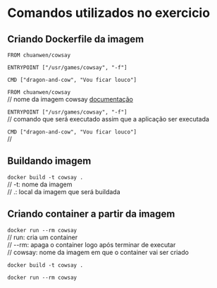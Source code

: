 # Comandos utilizados no exercicio

## Criando Dockerfile da imagem

~~~
FROM chuanwen/cowsay

ENTRYPOINT ["/usr/games/cowsay", "-f"]

CMD ["dragon-and-cow", "Vou ficar louco"]
~~~

`FROM chuanwen/cowsay`
<br>
// nome da imagem cowsay [documentação](https://hub.docker.com/r/mbentley/cowsay/dockerfile)

`ENTRYPOINT ["/usr/games/cowsay", "-f"]`
<br>
// comando que será executado assim que a aplicação ser executada

`CMD ["dragon-and-cow", "Vou ficar louco"]`
<br>
//

## Buildando imagem
`docker build -t cowsay .`
<br>
// -t: nome da imagem <NOME>
<br>
// .: local da imagem que será buildada

## Criando container a partir da imagem
`docker run --rm cowsay`
<br>
// run: cria um container 
<br>
// --rm: apaga o container logo após terminar de executar
<br>
// cowsay: nome da imagem em que o container vai ser criado

~~~
docker build -t cowsay .

docker run --rm cowsay
~~~